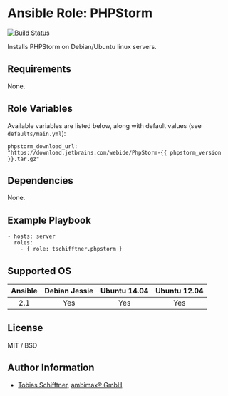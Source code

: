 # Ansible Role: PHPStorm

[![Build Status](https://travis-ci.org/tschifftner/ansible-role-phpstorm.svg)](https://travis-ci.org/tschifftner/ansible-role-phpstorm)

Installs PHPStorm on Debian/Ubuntu linux servers.

## Requirements

None.

## Role Variables

Available variables are listed below, along with default values (see `defaults/main.yml`):

    phpstorm_download_url: "https://download.jetbrains.com/webide/PhpStorm-{{ phpstorm_version }}.tar.gz"

## Dependencies

None.

## Example Playbook

    - hosts: server
      roles:
        - { role: tschifftner.phpstorm }

## Supported OS

Ansible          | Debian Jessie    | Ubuntu 14.04    | Ubuntu 12.04
:--------------: | :--------------: | :-------------: | :-------------: 
2.1              | Yes              | Yes             | Yes

## License

MIT / BSD

## Author Information

 - [Tobias Schifftner](https://twitter.com/tschifftner), [ambimax® GmbH](https://www.ambimax.de)
